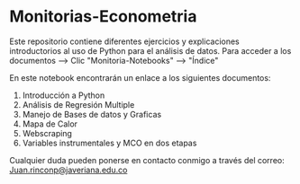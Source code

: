 # Monitorias-Econometria 

Este repositorio contiene diferentes ejercicios y explicaciones introductorios al uso de Python para el análisis de datos. Para acceder a los documentos --> Clic "Monitoria-Notebooks" --> "Índice"

En este notebook encontrarán un enlace a los siguientes documentos:

1. Introducción a Python
2. Análisis de Regresión Multiple
3. Manejo de Bases de datos y Graficas
4. Mapa de Calor
5. Webscraping
6. Variables instrumentales y MCO en dos etapas

Cualquier duda pueden ponerse en contacto conmigo a través del correo: Juan.rinconp@javeriana.edu.co